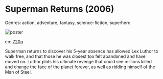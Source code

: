 # Superman Returns (2006)

Genres: action, adventure, fantasy, science-fiction, superhero

![poster](http://image.tmdb.org/t/p/w500/e3aLTaD5ppxo3en0GAGceekEPAe.jpg)

en:
  [720p](magnet:?xt=urn:btih:15DB22FD2798C3FAEF80BB930377384498B5EE71&tr=udp://glotorrents.pw:6969/announce&tr=udp://tracker.opentrackr.org:1337/announce&tr=udp://torrent.gresille.org:80/announce&tr=udp://tracker.openbittorrent.com:80&tr=udp://tracker.coppersurfer.tk:6969&tr=udp://tracker.leechers-paradise.org:6969&tr=udp://p4p.arenabg.ch:1337&tr=udp://tracker.internetwarriors.net:1337)
  


Superman returns to discover his 5-year absence has allowed Lex Luthor to walk free, and that those he was closest too felt abandoned and have moved on. Luthor plots his ultimate revenge that could see millions killed and change the face of the planet forever, as well as ridding himself of the Man of Steel.